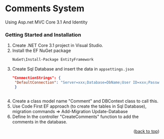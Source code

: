 # Comments System
Using Asp.net MVC Core 3.1 And Identity 

### Getting Started and Installation

1. Create .NET Core 3.1 project in Visual Studio.
2. Install the EF NuGet package  
   ```sh
   NuGet\Install-Package EntityFramework 
   ```
3. Create Sql Database and insert the data in `appsettings.json`
   ```json
   "ConnectionStrings": {
    "DefaultConnection": "Server=xxx;Database=DbName;User ID=xxx;Password=xxx",
    }
  
   ```
4. Create a class model name "Comment" and DBContext class to call this.
5. Use Code First EF approach (to create the tables in Sql Database), 
migration commands =>
Add-Migration
Update-Database
6. Define In the controller "CreateComments" function to add the comments in the database.


<p align="right">(<a href="#readme-top">back to top</a>)</p>

